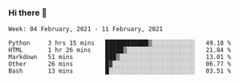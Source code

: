 ### Hi there 👋

<!--START_SECTION:waka-->
```text
Week: 04 February, 2021 - 11 February, 2021

Python     3 hrs 15 mins   ████████████▒░░░░░░░░░░░░   49.18 % 
HTML       1 hr 26 mins    █████▒░░░░░░░░░░░░░░░░░░░   21.84 % 
Markdown   51 mins         ███▒░░░░░░░░░░░░░░░░░░░░░   13.01 % 
Other      26 mins         █▓░░░░░░░░░░░░░░░░░░░░░░░   06.77 % 
Bash       13 mins         █░░░░░░░░░░░░░░░░░░░░░░░░   03.51 % 
```
<!--END_SECTION:waka-->

<!--
**yqmmm/yqmmm** is a ✨ _special_ ✨ repository because its `README.md` (this file) appears on your GitHub profile.

Here are some ideas to get you started:

- 🔭 I’m currently working on ...
- 🌱 I’m currently learning ...
- 👯 I’m looking to collaborate on ...
- 🤔 I’m looking for help with ...
- 💬 Ask me about ...
- 📫 How to reach me: ...
- 😄 Pronouns: ...
- ⚡ Fun fact: ...
-->

